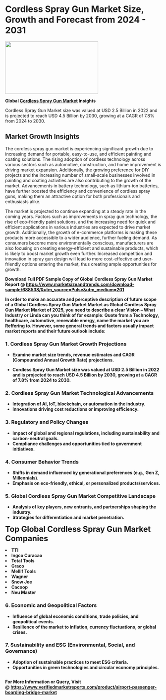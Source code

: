 <H1>Cordless Spray Gun Market Size, Growth and Forecast from 2024 - 2031</H1><img class="aligncenter size-medium wp-image-584254" src="https://thirdeyenews.in/wp-content/uploads/2024/09/Global-Market-Research-300x168.jpeg" alt="" width="300" height="168" /><p><strong>Global&nbsp;<a href="https://www.marketsizeandtrends.com/download-sample/688538/&amp;utm_source=Pulse&amp;utm_medium=201">Cordless Spray Gun Market</a> Insights</strong></p><p>Cordless Spray Gun Market size was valued at USD 2.5 Billion in 2022 and is projected to reach USD 4.5 Billion by 2030, growing at a CAGR of 7.8% from 2024 to 2030.</p><p><h2>Market Growth Insights</h2> <p>The cordless spray gun market is experiencing significant growth due to increasing demand for portable, easy-to-use, and efficient painting and coating solutions. The rising adoption of cordless technology across various sectors such as automotive, construction, and home improvement is driving market expansion. Additionally, the growing preference for DIY projects and the increasing number of small-scale businesses involved in painting and coating activities are also contributing to the growth of the market. Advancements in battery technology, such as lithium-ion batteries, have further boosted the efficiency and convenience of cordless spray guns, making them an attractive option for both professionals and enthusiasts alike.</p> <p><strong></strong></p> <p>The market is projected to continue expanding at a steady rate in the coming years. Factors such as improvements in spray gun technology, the rise of eco-friendly paint solutions, and the increasing need for quick and efficient applications in various industries are expected to drive market growth. Additionally, the growth of e-commerce platforms is making these products more accessible to a wider audience, further fueling demand. As consumers become more environmentally conscious, manufacturers are also focusing on creating energy-efficient and sustainable products, which is likely to boost market growth even further. Increased competition and innovation in spray gun design will lead to more cost-effective and user-friendly options entering the market, thus creating ample opportunities for growth. <p><strong></p><p><span class=""><strong>Download Full PDF Sample Copy of Global Cordless Spray Gun Market Report</strong> @ <a href="https://www.marketsizeandtrends.com/download-sample/688538/&amp;utm_source=Pulse&amp;utm_medium=201" target="_blank">https://www.marketsizeandtrends.com/download-sample/688538/&amp;utm_source=Pulse&amp;utm_medium=201</a></span></p><p>In order to make an accurate and perceptive description of future scope of a Global&nbsp;Cordless Spray Gun Market Market as Global&nbsp;Cordless Spray Gun Market Market of 2025, you need to describe a clear Vision &ndash; What Industry or Linda can you think of for example: Quote from a Technology, healthcare, automotive, renewable energy, name the market you are Reffering to. However, some general trends and factors usually impact market reports and their future outlook include:</p><h3>1.&nbsp;<strong>Cordless Spray Gun Market Growth Projections</strong></h3><ul><li>Examine market size trends, revenue estimates and CAGR (Compounded Annual Growth Rate) projections.</li><li><p>Cordless Spray Gun Market size was valued at USD 2.5 Billion in 2022 and is projected to reach USD 4.5 Billion by 2030, growing at a CAGR of 7.8% from 2024 to 2030.</p></li></ul><h3>2.&nbsp;<strong>Cordless Spray Gun Market Technological Advancements</strong></h3><ul><li>Integration of AI, IoT, blockchain, or automation in the industry.</li><li>Innovations driving cost reductions or improving efficiency.</li></ul><h3>3.&nbsp;<strong>Regulatory and Policy Changes</strong></h3><ul><li>Impact of global and regional regulations, including sustainability and carbon-neutral goals.</li><li>Compliance challenges and opportunities tied to government initiatives.</li></ul><h3>4.&nbsp;<strong>Consumer Behavior Trends</strong></h3><ul><li>Shifts in demand influenced by generational preferences (e.g., Gen Z, Millennials).</li><li>Emphasis on eco-friendly, ethical, or personalized products/services.</li></ul><h3>5.&nbsp;<strong>Global Cordless Spray Gun Market Competitive Landscape</strong></h3><ul><li>Analysis of key players, new entrants, and partnerships shaping the industry.</li><li>Strategies for differentiation and market penetration.</li></ul><p data-pm-slice="1 1 []"><span style="color: inherit; font-family: inherit; font-size: 25px;">Top Global Cordless Spray Gun Market Companies</span></p><div class="" data-test-id=""><p><li>TTI</li><li> Ingco Curacao</li><li> Total Tools</li><li> Graco</li><li> Mellif Tools</li><li> Wagner</li><li> Snow Joe</li><li> Cacoop</li><li> Neu Master</li></p></div><h3>6.&nbsp;<strong>Economic and Geopolitical Factors</strong></h3><ul><li>Influence of global economic conditions, trade policies, and geopolitical events.</li><li>Resilience of the market to inflation, currency fluctuations, or global crises.</li></ul><h3>7.&nbsp;<strong>Sustainability and ESG (Environmental, Social, and Governance)</strong></h3><ul><li>Adoption of sustainable practices to meet ESG criteria.</li><li>Opportunities in green technologies and circular economy principles.</li></ul><h2><strong style="font-size: 14px;">For More Information or Query, Visit @&nbsp;</strong><a style="background-color: #ffffff; font-size: 14px;" href="https://www.marketsizeandtrends.com/report/cordless-spray-gun-market/" target="_blank">https://www.verifiedmarketreports.com/product/airport-passenger-boarding-bridge-market</a></h2>
